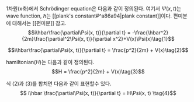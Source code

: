 

1차원(x축)에서 Schrödinger equation은 다음과 같이 정의된다. 여기서 $\Psi(x, t)$는 wave function, $\hbar$는 [[plank's constant#^a86a94|plank constant]]이다.
편미분에 대해서는 [[편미분]] 참고.
$$i\hbar\frac{\partial\Psi(x, t)}{\partial t} = -\frac{\hbar^2}{2m}\frac{\partial^2\Psi(x, t)}{\partial x^2}+V(x)\Psi(x)\tag{1}$$

$$i\hbar\frac{\partial\Psi(x, t)}{\partial t} = \frac{p^2}{2m} + V(x)\tag{2}$$

hamiltonian($H$)는 다음과 같이 정의된다.
$$H = \frac{p^2}{2m} + V(x)\tag{3}$$

식 (2)과 (3)를 합치면 다음과 같이 표현할수 있다.
$$
i\hbar \frac{\partial\Psi(x, t)}{\partial t} = H\Psi(x, t)
\tag{4}$$
